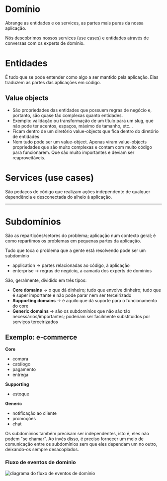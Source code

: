 # Domínio
Abrange as entidades e os services, as partes mais puras da nossa aplicação.

Nós descobrimos nossos services (use cases) e entidades através de conversas com os experts de domínio.

# Entidades
É tudo que se pode entender como algo a ser mantido pela aplicação. Elas traduzem as partes das aplicações em código.

## Value objects
- São propriedades das entidades que possuem regras de negócio e, portanto, são quase tão complexas quanto entidades.
- Exemplo: validação ou transformação de um título para um slug, que não pode ter acentos, espaços, máximo de tamanho, etc...
- Ficam dentro de um diretório value-objects que fica dentro do diretório de entidades
- Nem tudo pode ser um value-object. Apenas viram value-objects propriedades que são muito complexas e contam com muito código para funcionarem. Que são muito importantes e deviam ser reaproveitáveis.

# Services (use cases)
São pedaços de código que realizam ações independente de qualquer dependência e desconectada do alheio à aplicação.

---

# Subdomínios
São as repartições/setores do problema; aplicação num contexto geral; é como repartimos os problemas em pequenas partes da aplicação.

Tudo que toca o problema que a gente está resolvendo pode ser um subdomínio

- application -> partes relacionadas ao código, à aplicação
- enterprise -> regras de negócio, a camada dos experts de domínios

São, geralmente, dividido em três tipos:
- **Core domains** -> o que dá dinheiro; tudo que envolve dinheiro; tudo que é super importante e não pode parar nem ser terceirizado
- **Supporting domains** -> é aquilo que dá suporte para o funcionamento do core
- **Generic domains** -> são os subdomínios que não são tão necessários/importantes; poderiam ser facilmente substituídos por serviços terceirizados

## Exemplo: e-commerce
**Core**
- compra
- catálogo
- pagamento
- entrega

**Supporting**
- estoque

**Generic**
- notificação ao cliente
- promoções
- chat

Os subdomínios também precisam ser independentes, isto é, eles não podem "se chamar". Ao invés disso, é preciso fornecer um meio de comunicação entre os subdomínios sem que eles dependam um no outro, deixando-os sempre desacoplados.

### Fluxo de eventos de domínio
![diagrama do fluxo de eventos de domínio](/public/subdomain-events.png)